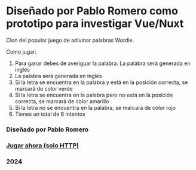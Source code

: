 # Diseñado por Pablo Romero como prototipo para investigar Vue/Nuxt

Clon del popular juego de adivinar palabras Wordle.

Como jugar: 
1. Para ganar debes de averiguar la palabra. La palabra será generada en inglés
2. La palabra será generada en inglés
3. Si la letra se encuentra en la palabra y está en la posición correcta, se marcará de color verde
4. Si la letra se encuentra en la palabra pero no está en la posición correcta, se marcará de color amarillo
5. Si la letra no se encuentra en la palabra, se marcará de color rojo
6. Tienes un total de 6 intentos



### Diseñado por Pablo Romero
### [Jugar ahora (solo HTTP)](http://18.101.59.134/)
### 2024